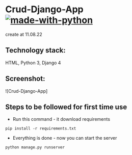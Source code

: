 # Crud-Django-App [![made-with-python](https://img.shields.io/badge/Made%20with-Python-1f425f.svg)](https://www.python.org/)
create at 11.08.22
## Technology stack:
HTML, Python 3, Django 4
## Screenshot:
![Crud-Django-App]
## Steps to be followed for first time use
- Run this command - it download requirements
```
pip install -r requirements.txt
```
- Everything is done - now you can start the server
```
python manage.py runserver
```